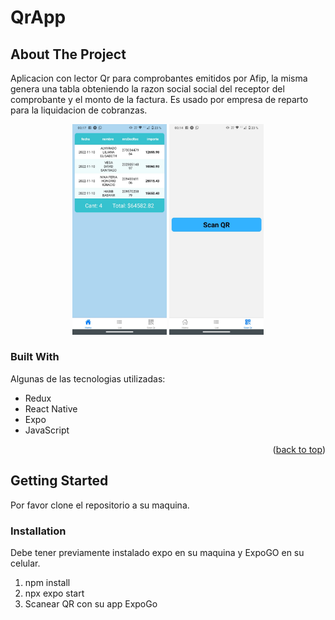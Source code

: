 # QrApp

## About The Project
Aplicacion con lector Qr para comprobantes emitidos por Afip, la misma genera una tabla obteniendo la razon social social del receptor del comprobante y el monto de la factura. Es usado por empresa de reparto para la liquidacion de cobranzas.

<div align="center">
<img
  src="https://github.com/arturoUrgel/arturoUrgel/blob/main/images/QrAfip/QrAfip.jpg"
  alt="Alt text"
  title="Optional title"
  width="30%">
  <img
  src="https://github.com/arturoUrgel/arturoUrgel/blob/main/images/QrAfip/QrAfip2.jpg"
  alt="Alt text"
  title="Optional title"
  width="30%">
</div>

### Built With

Algunas de las tecnologias utilizadas:

* Redux
* React Native
* Expo
* JavaScript


<p align="right">(<a href="#readme-top">back to top</a>)</p>

<!-- GETTING STARTED -->
## Getting Started

Por favor clone el repositorio a su maquina.


### Installation
Debe tener previamente instalado expo en su maquina y ExpoGO en su celular.

1. npm install
2. npx expo start
3. Scanear QR con su app ExpoGo

